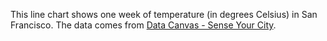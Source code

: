 This line chart shows one week of temperature (in degrees Celsius) in San Francisco. The data comes from [Data Canvas - Sense Your City](https://grayarea.org/initiative/data-canvas-sense-your-city).